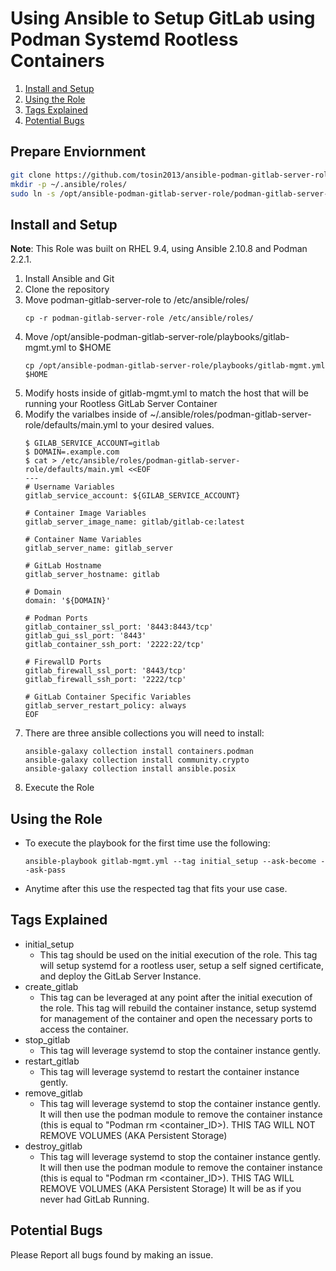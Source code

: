 # Using Ansible to Setup GitLab using Podman Systemd Rootless Containers 

1. [Install and Setup](https://github.com/HerbBoy/ansible-podman-gitlab-server-role#install-and-setup)
2. [Using the Role](https://github.com/HerbBoy/ansible-podman-gitlab-server-role#using-the-role)
3. [Tags Explained](https://github.com/HerbBoy/ansible-podman-gitlab-server-role#tags-explained)
4. [Potential Bugs](https://github.com/HerbBoy/ansible-podman-gitlab-server-role#potential-bugs)

## Prepare Enviornment
```bash
git clone https://github.com/tosin2013/ansible-podman-gitlab-server-role.git /opt/ansible-podman-gitlab-server-role
mkdir -p ~/.ansible/roles/
sudo ln -s /opt/ansible-podman-gitlab-server-role/podman-gitlab-server-role /etc/ansible/roles
```


## Install and Setup
**Note**: This Role was built on RHEL 9.4, using Ansible 2.10.8 and Podman 2.2.1.

1. Install Ansible and Git
2. Clone the repository
3. Move podman-gitlab-server-role to /etc/ansible/roles/
    ```
    cp -r podman-gitlab-server-role /etc/ansible/roles/

    ```
4. Move /opt/ansible-podman-gitlab-server-role/playbooks/gitlab-mgmt.yml to $HOME 
    ```
    cp /opt/ansible-podman-gitlab-server-role/playbooks/gitlab-mgmt.yml $HOME 

    ```
5. Modify hosts inside of gitlab-mgmt.yml to match the host that will be running your Rootless GitLab Server Container
6. Modify the varialbes inside of ~/.ansible/roles/podman-gitlab-server-role/defaults/main.yml to your desired values.
    ```
    $ GILAB_SERVICE_ACCOUNT=gitlab
    $ DOMAIN=.example.com
    $ cat > /etc/ansible/roles/podman-gitlab-server-role/defaults/main.yml <<EOF
    ---
    # Username Variables
    gitlab_service_account: ${GILAB_SERVICE_ACCOUNT}

    # Container Image Variables
    gitlab_server_image_name: gitlab/gitlab-ce:latest

    # Container Name Variables
    gitlab_server_name: gitlab_server

    # GitLab Hostname
    gitlab_server_hostname: gitlab

    # Domain
    domain: '${DOMAIN}'

    # Podman Ports
    gitlab_container_ssl_port: '8443:8443/tcp'
    gitlab_gui_ssl_port: '8443'
    gitlab_container_ssh_port: '2222:22/tcp'

    # FirewallD Ports
    gitlab_firewall_ssl_port: '8443/tcp'
    gitlab_firewall_ssh_port: '2222/tcp'

    # GitLab Container Specific Variables
    gitlab_server_restart_policy: always
    EOF
    ```
7. There are three ansible collections you will need to install:
    ```
    ansible-galaxy collection install containers.podman
    ansible-galaxy collection install community.crypto
    ansible-galaxy collection install ansible.posix

    ```
8. Execute the Role

## Using the Role

- To execute the playbook for the first time use the following:
    ```
    ansible-playbook gitlab-mgmt.yml --tag initial_setup --ask-become --ask-pass

    ```
- Anytime after this use the respected tag that fits your use case.

## Tags Explained

- initial_setup
    - This tag should be used on the initial execution of the role. This tag will setup systemd for a rootless user, setup a self signed certificate, and deploy the GitLab Server Instance.
- create_gitlab
    - This tag can be leveraged at any point after the initial execution of the role. This tag will rebuild the container instance, setup systemd for management of the container and open the necessary ports to access the container.
- stop_gitlab
    - This tag will leverage systemd to stop the container instance gently. 
- restart_gitlab
    - This tag will leverage systemd to restart the container instance gently. 
- remove_gitlab
    - This tag will leverage systemd to stop the container instance gently. It will then use the podman module to remove the container instance (this is equal to "Podman rm <container_ID>). THIS TAG WILL NOT REMOVE VOLUMES (AKA Persistent Storage) 
- destroy_gitlab
    - This tag will leverage systemd to stop the container instance gently. It will then use the podman module to remove the container instance (this is equal to "Podman rm <container_ID>). THIS TAG WILL REMOVE VOLUMES (AKA Persistent Storage) It will be as if you never had GitLab Running.

## Potential Bugs
Please Report all bugs found by making an issue.